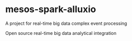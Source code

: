 # mesos-spark-alluxio
A project for real-time big data complex event processing

Open source real-time big data analytical integration
